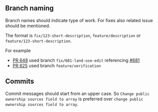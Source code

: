 ## Branch naming

Branch names should indicate type of work. For fixes also related issue should be mentioned.

The format is `fix/123-short-description`, `feature/description` or `feature/123-short-description`.


For example
* [PR 648](https://github.com/colouring-london/colouring-london/pull/684) used branch `fix/681-land-use-edit` referencing [#681](https://github.com/colouring-london/colouring-london/issues/681)
* [PR 625](https://github.com/colouring-london/colouring-london/pull/625) used branch `feature/verification`

## Commits

Commit messages should start from an upper case. So `Change public ownership sources field to array` is preferred over `change public ownership sources field to array`.
